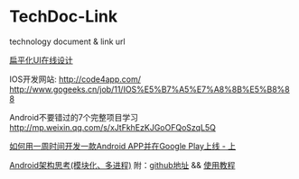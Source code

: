 # TechDoc-Link
technology document &amp; link url

[扁平化UI在线设计](https://www.materialpalette.com/) 

 IOS开发网站:
 http://code4app.com/
 http://www.gogeeks.cn/job/11/IOS%E5%B7%A5%E7%A8%8B%E5%B8%88 
 
 Android不要错过的7个完整项目学习 http://mp.weixin.qq.com/s/xJtFkhEzKJGoOFQoSzqL5Q
 
 [如何用一周时间开发一款Android APP并在Google Play上线 - 上](http://www.jianshu.com/p/b08e3ef22bce)
 
 [Android架构思考(模块化、多进程)](http://blog.spinytech.com/2016/12/28/android_modularization/) 附：[github地址](https://github.com/SpinyTech/ModularizationArchitecture) && [使用教程](http://blog.spinytech.com/2017/02/01/ma_get_start_cn/)

